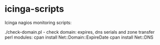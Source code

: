 # icinga-scripts
Icinga nagios monitoring scripts:

./check-domain.pl - check domain: expires, dns serials and zone transfer
         perl modules:
		cpan install Net::Domain::ExpireDate
		cpan install Net::DNS
